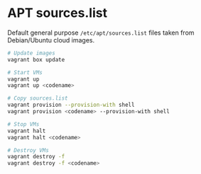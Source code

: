 # APT sources.list

Default general purpose `/etc/apt/sources.list` files taken from Debian/Ubuntu 
cloud images.

```bash
# Update images
vagrant box update

# Start VMs
vagrant up
vagrant up <codename>

# Copy sources.list
vagrant provision --provision-with shell
vagrant provision <codename> --provision-with shell

# Stop VMs
vagrant halt
vagrant halt <codename>

# Destroy VMs
vagrant destroy -f
vagrant destroy -f <codename>
```
